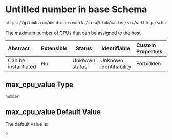 # Untitled number in base Schema

```txt
https://github.com/dm-drogeriemarkt/lisa/blob/master/src/settings/schema.json#/properties/form_settings/properties/max_cpu_value
```

The maximum number of CPUs that can be assigned to the host


| Abstract            | Extensible | Status         | Identifiable            | Custom Properties | Additional Properties | Access Restrictions | Defined In                                                                               |
| :------------------ | ---------- | -------------- | ----------------------- | :---------------- | --------------------- | ------------------- | ---------------------------------------------------------------------------------------- |
| Can be instantiated | No         | Unknown status | Unknown identifiability | Forbidden         | Allowed               | none                | [settings.schema.json\*](../../src/settings/settings.schema.json "open original schema") |

## max_cpu_value Type

`number`

## max_cpu_value Default Value

The default value is:

```json
8
```
